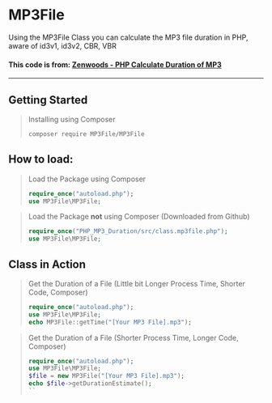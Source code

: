 # MP3File
Using the MP3File Class you can calculate the MP3 file duration in PHP, aware of id3v1, id3v2, CBR, VBR
#### This code is from: [Zenwoods - PHP Calculate Duration of MP3](http://www.zedwood.com/article/php-calculate-duration-of-mp3)

---

## Getting Started
> Installing using Composer
>```sh
>composer require MP3File/MP3File
>```

## How to load:
> Load the Package using Composer
>```php
>require_once("autoload.php");
>use MP3File\MP3File;
>```

>Load the Package **not** using Composer (Downloaded from Github)
>```php
>require_once("PHP_MP3_Duration/src/class.mp3file.php");
>use MP3File\MP3File;
>```

## Class in Action
>Get the Duration of a File (Little bit Longer Process Time, Shorter Code, Composer)
>```php
>require_once("autoload.php");
>use MP3File\MP3File;
>echo MP3File::getTime("[Your MP3 File].mp3");
>```

>Get the Duration of a File (Shorter Process Time, Longer Code, Composer)
>```php
>require_once("autoload.php");
>use MP3File\MP3File;
>$file = new MP3File("[Your MP3 File].mp3");
>echo $file->getDurationEstimate();
>``
